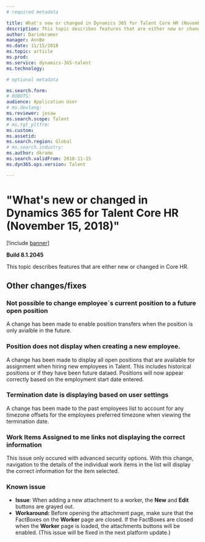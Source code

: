 ```yaml
---
# required metadata

title: What's new or changed in Dynamics 365 for Talent Core HR (November 15, 2018)
description: This topic describes features that are either new or changed in Microsoft Dynamics 365 for Talent Core HR.
author: Darinkramer
manager: AnnBe
ms.date: 11/15/2018
ms.topic: article
ms.prod: 
ms.service: dynamics-365-talent
ms.technology: 

# optional metadata

ms.search.form: 
# ROBOTS: 
audience: Application User
# ms.devlang: 
ms.reviewer: josaw
ms.search.scope: Talent
# ms.tgt_pltfrm: 
ms.custom: 
ms.assetid: 
ms.search.region: Global
# ms.search.industry: 
ms.author: dkrame
ms.search.validFrom: 2018-11-15
ms.dyn365.ops.version: Talent

---
```

# "What's new or changed in Dynamics 365 for Talent Core HR (November 15, 2018)"

[!include [banner](includes/banner.md)]

**Build 8.1.2045**

This topic describes features that are either new or changed in Core HR.

## Other changes/fixes

### Not possible to change employee´s current position to a future open position

A change has been made to enable position transfers when the position is only avialble in the future. 

### Position does not display when creating a new employee.

A change has been made to display all open positions that are available for assignment when hiring new employees in Talent. This includes historical positions or if they have been future dataed. Positions will now appear correctly based on the employment start date entered. 

### Termination date is displaying based on user settings

A change has been made to the past employees list to account for any timezone offsets for the employees preferred timezone when viewing the termination date.

### Work Items Assigned to me links not displaying the correct information

This issue only occured with advanced security options. With this change, navigation to the details of the individual work items in the list will display the correct information for the item selected.


### Known issue
- **Issue**: When adding a new attachment to a worker, the **New** and **Edit** buttons are grayed out. 
- **Workaround:** Before opening the attachment page, make sure that the FactBoxes on the **Worker** page are closed. If the FactBoxes are closed when the **Worker** page is loaded, the attachments buttons will be enabled. (This issue will be fixed in the next platform update.)
